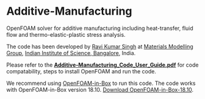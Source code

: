 # Additive-Manufacturing

OpenFOAM solver for additive manufacturing including heat-transfer, fluid flow and thermo-elastic-plastic stress analysis.

The code has been developed by <a href="https://github.com/ravikrsingh">Ravi Kumar Singh</a> at <a href="https://materialsmodellinggroup.github.io/">Materials Modelling Group</a>, <a href="https://iisc.ac.in/">Indian Institute of Science, Bangalore</a>, India.

Please refer to the <a href="https://github.com/swapnilbhure/Additive-Manufacturing/blob/master/Additive-Manufacturing_Code_User_Guide.pdf">**Additive-Manufacturing_Code_User_Guide.pdf**</a> for code compatability, steps to install OpenFOAM and run the code.

We recommend using <a href="https://www.cfdsupport.com/openfoam-in-box.html">OpenFOAM-in-Box</a> to run this code. The code works with OpenFOAM-in-Box version 18.10. <a href="https://drive.google.com/file/d/1gzK8ipaC-be_dvljckus6uFizazkO1eU/view?usp=sharing">Download OpenFOAM-in-Box-18.10</a>.
